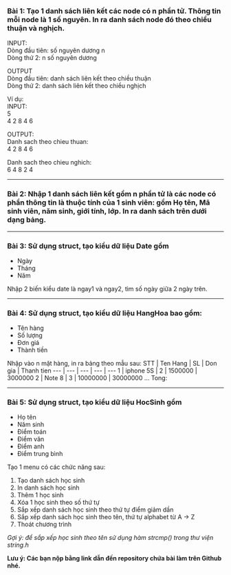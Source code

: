 ### Bài 1: Tạo 1 danh sách liên kết các node có n phần tử. Thông tin mỗi node là 1 số nguyên. In ra danh sách node đó theo chiều thuận và nghịch.
INPUT:\
Dòng đầu tiên: số nguyên dương n\
Dòng thứ 2: n số nguyên dương

OUTPUT\
Dòng đầu tiên: danh sách liên kết theo chiều thuận\
Dòng thứ 2: danh sách liên kết theo chiều nghịch

Ví dụ:\
INPUT:\
5\
4 2 8 4 6

OUTPUT:\
Danh sach theo chieu thuan:\
4 2 8 4 6

Danh sach theo chieu nghich:\
6 4 8 2 4

---

### Bài 2: Nhập 1 danh sách liên kết gồm n phần tử là các node có phần thông tin là thuộc tính của 1 sinh viên: gồm Họ tên, Mã sinh viên, năm sinh, giới tính, lớp. In ra danh sách trên dưới dạng bảng.

---

### Bài 3: Sử dụng struct, tạo kiểu dữ liệu Date gồm
- Ngày
- Tháng
- Năm

Nhập 2 biến kiểu date là ngay1 và ngay2, tìm số ngày giữa 2 ngày trên.

---

### Bài 4: Sử dụng struct, tạo kiểu dữ liệu HangHoa bao gồm:
- Tên hàng
- Số lượng
- Đơn giá
- Thành tiền

Nhập vào n mặt hàng, in ra bảng theo mẫu sau:
STT  | Ten Hang | SL | Don gia | Thanh tien
--- | --- | --- | --- | ---
1 | iphone 5S | 2 | 1500000 | 3000000
2 | Note 8 | 3 | 10000000 | 30000000
...
Tong: 

---

### Bài 5: Sử dụng struct, tạo kiểu dữ liệu HocSinh gồm
- Họ tên
- Năm sinh
- Điểm toán
- Điểm văn
- Điểm anh
- Điểm trung bình

Tạo 1 menu có các chức năng sau:
1. Tạo danh sách học sinh
2. In danh sách học sinh
3. Thêm 1 học sinh
4. Xóa 1 học sinh theo số thứ tự
5. Sắp xếp danh sách học sinh theo thứ tự điểm giảm dần
6. Sắp xếp danh sách học sinh theo tên, thứ tự alphabet từ A -> Z
0. Thoát chương trình

*Gợi ý: để sắp xếp học sinh theo tên sử dụng hàm strcmp() trong thư viện string.h*

**Lưu ý: Các bạn nộp bằng link dẫn đến repository chứa bài làm trên Github nhé.**
